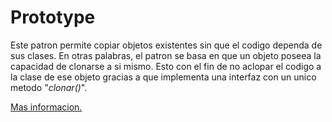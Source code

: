 # Prototype

Este patron permite copiar objetos existentes sin que el codigo dependa de sus clases.
En otras palabras, el patron se basa en que un objeto poseea la capacidad de clonarse a si mismo. Esto
con el fin de no aclopar el codigo a la clase de ese objeto gracias a que implementa una interfaz con un unico
metodo "_clonar()_".

[Mas informacion.](https://refactoring.guru/es/design-patterns/prototype)
